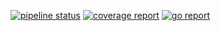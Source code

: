 [![pipeline status](http://118.130.73.5:8100/iitp-sds/flute/badges/feature/toflute/pipeline.svg)](http://118.130.73.5:8100/iitp-sds/flute/pipelines)
[![coverage report](http://118.130.73.5:8100/iitp-sds/flute/badges/feature/toflute/coverage.svg)](http://118.130.73.5:8100/iitp-sds/flute/commits/feature/dev)
[![go report](http://118.130.73.5:8100/iitp-sds/hcloud-badge/raw/feature/dev/hcloud-badge_flute.svg)](http://118.130.73.5:8100/iitp-sds/flute/commits/feature/dev)
